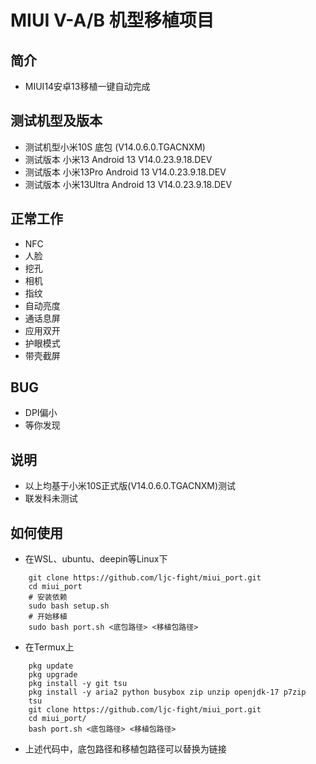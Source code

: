 # MIUI V-A/B 机型移植项目

## 简介
- MIUI14安卓13移植一键自动完成

## 测试机型及版本
- 测试机型小米10S 底包 (V14.0.6.0.TGACNXM)
- 测试版本 小米13 Android 13 V14.0.23.9.18.DEV
- 测试版本 小米13Pro Android 13 V14.0.23.9.18.DEV
- 测试版本 小米13Ultra Android 13 V14.0.23.9.18.DEV

## 正常工作
- NFC
- 人脸
- 挖孔
- 相机
- 指纹
- 自动亮度
- 通话息屏
- 应用双开
- 护眼模式
- 带壳截屏

## BUG
- DPI偏小
- 等你发现

## 说明
- 以上均基于小米10S正式版(V14.0.6.0.TGACNXM)测试
- 联发科未测试

## 如何使用
- 在WSL、ubuntu、deepin等Linux下
```shell
    git clone https://github.com/ljc-fight/miui_port.git
    cd miui_port
    # 安装依赖
    sudo bash setup.sh
    # 开始移植
    sudo bash port.sh <底包路径> <移植包路径>
```

- 在Termux上
```shell
    pkg update
    pkg upgrade
    pkg install -y git tsu
    pkg install -y aria2 python busybox zip unzip openjdk-17 p7zip
    tsu
    git clone https://github.com/ljc-fight/miui_port.git
    cd miui_port/
    bash port.sh <底包路径> <移植包路径>
```
- 上述代码中，底包路径和移植包路径可以替换为链接
